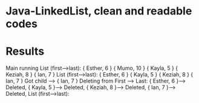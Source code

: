 # Java-LinkedList, clean and readable codes
# Results

Main running
List (first-->last): { Esther, 6 } { Mumo, 10 } { Kayla, 5 } { Keziah, 8 } { Ian, 7 } 
List (first-->last): { Esther, 6 } { Kayla, 5 } { Keziah, 8 } { Ian, 7 } 
Got child --> { Ian, 7 }
Deleting from First --> Last: { Esther, 6 }--> Deleted, { Kayla, 5 }--> Deleted, { Keziah, 8 }--> Deleted, { Ian, 7 }--> Deleted, 
List (first-->last): 
